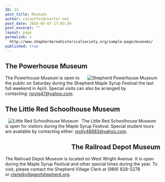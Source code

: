 ```yaml
---
ID: 13
post_title: Museums
author: calauffer@charter.net
post_date: 2016-05-07 17:03:50
post_excerpt: ""
layout: page
permalink: >
  http://www.shepherdareahistoricalsociety.org/sample-page/museums/
published: true
---
```

<h2>The Powerhouse Museum</h2>

<img src="https://web.archive.org/web/20131126081814/http://shepherdahs.org/images/shepherd_powerhouse.png" alt="Shepherd Powerhouse Museum" align="right" hspace="10px" />

<p align="left">The Powerhouse Museum is open to the public on Saturday during the Shepherd Maple Syrup Festival the last full weekend in April. Special visits can also be arranged by contacting: <a href="mailto:noylg47@yahoo.com">noylg47@yahoo.com</a>.</p>

<h2>The Little Red Schoolhouse Museum</h2>

<img src="https://web.archive.org/web/20131126081814/http://shepherdahs.org/images/red_schoolhouse.png" alt="Little Red Schoolhouse Museum" align="left" hspace="10px" />

<p align="left">The Little Red Schoolhouse Museum is open for visitors during the Maple Syrup Festival. Special student tours are available by contacting either: <a href="mailto:molly48883@yahoo.com">molly48883@yahoo.com</a>.</p>

<h2 align="right">The Railroad Depot Museum</h2>

<p align="left">The Railroad Depot Museum is located on West Wright Avenue. It is open during the Maple Syrup Festival and other special times during the year. To visit, please contact the Shepherd Village Clerk at (989) 828-5278 or <a href="mailto:clerk@villageofshepherd.org">clerk@villageofshepherd.org</a>.</p>